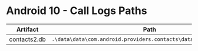 # Android 10 - Call Logs Paths

| **Artifact** | **Path**                                                          |
|--------------|-------------------------------------------------------------------|
| contacts2.db | `.\data\data\com.android.providers.contacts\databases\contacts2.db` |